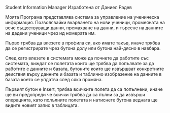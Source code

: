 Student Information Manager
Изработена от Даниел Радев

Моята Програма представлява система за управление на ученическа информация. Позволявайки вкарването на нови ученици, промеяната на вече съществуващи данни, премахване на данни, и търсене на данните на дадени ученици чрез ид номерата им.

Първо трябва да влезете в профила си, ако имате такъв, иначе трябва да се регистрирате чрез бутона долу или бутона най-дясно в навбара.

След като влезете в системата може да почнете да работите със системата, виждат се полетата които ще трябва да попълвате за да работите с данните и базата, бутоните които ще извършват конкретните деиствия върху данните и базата и таблично изобразение на данните в базата което се упдатва след сяка промяна.

Първият бутон е Insert, трябва всичките полета да са попълнени, иначе ще ви предопреди че всички трябва да са пълни за да извърши операцията, като полълните полетата и натиснете бутона веднага ще видите новият запис в таблицата. 
